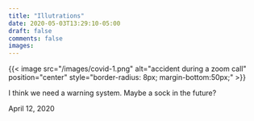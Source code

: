 ```yaml
---
title: "Illutrations"
date: 2020-05-03T13:29:10-05:00
draft: false
comments: false
images:
---
```


{{< image src="/images/covid-1.png" alt="accident during a zoom call" position="center" style="border-radius: 8px; margin-bottom:50px;" >}}

I think we need a warning system. Maybe a sock in the future?

April 12, 2020